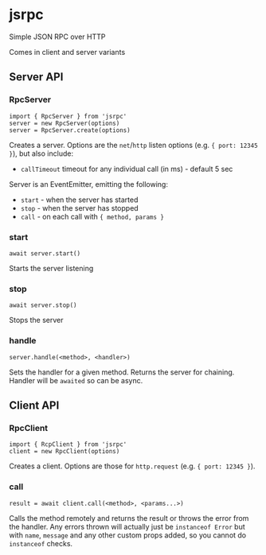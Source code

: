 # jsrpc
Simple JSON RPC over HTTP

Comes in client and server variants

## Server API

### RpcServer
```
import { RpcServer } from 'jsrpc'
server = new RpcServer(options)
server = RpcServer.create(options)
```

Creates a server. Options are the `net`/`http` listen options (e.g. `{ port: 12345 }`), but also include:
- `callTimeout` timeout for any individual call (in ms) - default 5 sec

Server is an EventEmitter, emitting the following:
- `start` - when the server has started
- `stop` - when the server has stopped
- `call` - on each call with `{ method, params }`


### start
`await server.start()`

Starts the server listening

### stop

`await server.stop()`

Stops the server

### handle
`server.handle(<method>, <handler>)`

Sets the handler for a given method. Returns the server for chaining. Handler will be `awaited` so can be async.

## Client API

### RpcClient
```
import { RcpClient } from 'jsrpc'
client = new RpcClient(options)
```

Creates a client. Options are those for `http.request` (e.g. `{ port: 12345 }`).

### call

`result = await client.call(<method>, <params...>)`

Calls the method remotely and returns the result or throws the error from the handler.
Any errors thrown will actually just be `instanceof Error` but with `name`, `message` and any other custom props added,
so you cannot do `instanceof` checks.
